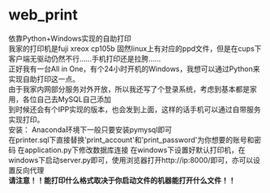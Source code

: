 # web_print
依靠Python+Windows实现的自助打印  
我家的打印机是fuji xreox cp105b 固然linux上有对应的ppd文件，但是在cups下客户端无驱动仍然不行……手机打印还是拉胯……  
正好我有一台All in One，有个24小时开机的Windows，我想可以通过Python来实现自助打印这一点。  
由于我家内网部分服务对外开放，所以我还写了个登录系统，考虑到基本都是家用，各位自己去MySQL自己添加  
到时候还会有个IPP实现的版本，也会发到上面，这样的话手机可以通过自带服务实现打印。  
安装：
Anaconda环境下一般只要安装pymysql即可    
在printer.sql下直接替换'print_account'和'print_password'为你想要的账号和密码
在application.py下修改数据库连接
在windows下设置好默认打印机，在windows下启动server.py即可，使用浏览器打开http://ip:8000/即可，亦可以设置反向代理    
**请注意！！能打印什么格式取决于你启动文件的机器能打开什么文件！！**
